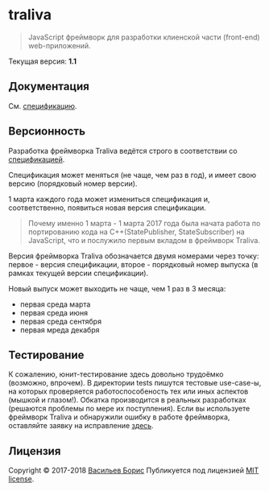 # traliva

>JavaScript фреймворк для разработки клиенской части (front-end) web-приложений.

Текущая версия: **1.1**

## Документация

См. [спецификацию](https://github.com/1024sparrow/traliva_doc).

## Версионность

Разработка фреймворка Traliva ведётся строго в соответствии со [спецификацией](https://github.com/1024sparrow/traliva_doc).

Спецификация может меняться (не чаще, чем раз в год), и имеет свою версию (порядковый номер версии).

1 марта каждого года может измениться спецификация и, соответственно, появиться новая версия спецификации.
>Почему именно 1 марта - 1 марта 2017 года была начата работа по портированию кода на C++(StatePublisher, StateSubscriber) на JavaScript, что и послужило первым вкладом в фреймворк Traliva.

Версия фреймворка Traliva обозначается двумя номерами через точку: первое - версия спецификации, второе - порядковый номер выпуска (в рамках текущей версии спецификации).

Новый выпуск может выходить не чаще, чем 1 раз в 3 месяца:
* первая среда марта
* первая среда июня
* первая среда сентября
* первая мреда декабря

## Тестирование

К сожалению, юнит-тестирование здесь довольно трудоёмко (возможно, впрочем). В директории tests пишутся тестовые use-case-ы, на которых проверяется работоспособеность тех или иных аспектов (мышкой и глазом!). Обкатка производится в реальных разработках (решаются проблемы по мере их поступления). Если вы используете фреймворк Traliva и обнаружили ошибку в работе фреймворка, оставляйте заявку на исправление [здесь](https://github.com/1024sparrow/traliva/issues/new).

## Лицензия

Copyright © 2017-2018 [Васильев Борис](https://github.com/1024sparrow)
Публикуется под лицензией [MIT license](https://github.com/1024sparrow/traliva/blob/master/LICENSE).
